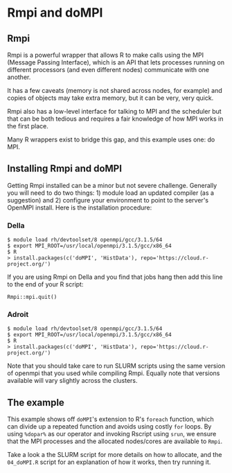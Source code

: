 # Rmpi and doMPI

## Rmpi
Rmpi is a powerful wrapper that allows R to make calls using the
MPI (Message Passing Interface), which is an API that lets
processes running on different processors (and even different nodes)
communicate with one another.

It has a few caveats (memory is not shared across nodes, for example) and
copies of objects may take extra memory, but it can be very, very quick.

Rmpi also has a low-level interface for talking to MPI and the scheduler
but that can be both tedious and requires a fair knowledge of how MPI
works in the first place.

Many R wrappers exist to bridge this gap, and this example uses one:
do MPI.

## Installing Rmpi and doMPI

Getting Rmpi installed can be a minor but not severe challenge. Generally
you will need to do two things: 1) module load an updated compiler (as a suggestion)
and 2) configure your environment to point to the server's OpenMPI install. Here is the installation procedure:

### Della

```shell
$ module load rh/devtoolset/8 openmpi/gcc/3.1.5/64
$ export MPI_ROOT=/usr/local/openmpi/3.1.5/gcc/x86_64
$ R
> install.packages(c('doMPI', 'HistData'), repo='https://cloud.r-project.org/')
```

If you are using Rmpi on Della and you find that jobs hang then add this line to the end of your R script:

```
Rmpi::mpi.quit()
```

### Adroit

```shell
$ module load rh/devtoolset/8 openmpi/gcc/3.1.5/64
$ export MPI_ROOT=/usr/local/openmpi/3.1.5/gcc/x86_64
$ R
> install.packages(c('doMPI', 'HistData'), repo='https://cloud.r-project.org/')
```

Note that you should take care to run SLURM scripts using the same version of openmpi
that you used while compiling Rmpi. Equally note that versions available will vary slightly
across the clusters.

## The example
This example shows off `doMPI`'s extension to R's `foreach` function, which
can divide up a repeated function and avoids using costly `for` loops. By using
`%dopar%` as our operator and invoking Rscript using `srun`, we ensure that the
MPI processes and the allocated nodes/cores are available to `Rmpi`.

Take a look a the SLURM script for more details on how to allocate, and the
`04_doMPI.R` script for an explanation of how it works, then try running it.
